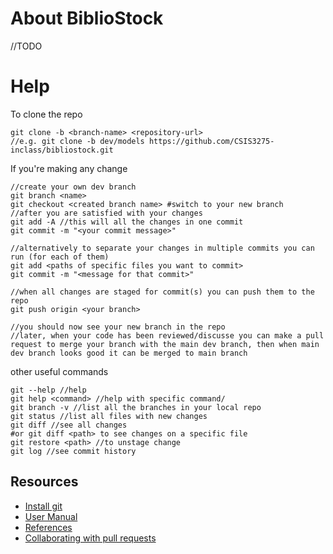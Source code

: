 # About BiblioStock
//TODO

# Help
To clone the repo
```
git clone -b <branch-name> <repository-url>
//e.g. git clone -b dev/models https://github.com/CSIS3275-inclass/bibliostock.git

```

If you're making any change

```
//create your own dev branch 
git branch <name>
git checkout <created branch name> #switch to your new branch
//after you are satisfied with your changes
git add -A //this will all the changes in one commit
git commit -m "<your commit message>"

//alternatively to separate your changes in multiple commits you can run (for each of them)
git add <paths of specific files you want to commit>
git commit -m "<message for that commit>"

//when all changes are staged for commit(s) you can push them to the repo
git push origin <your branch>

//you should now see your new branch in the repo
//later, when your code has been reviewed/discusse you can make a pull request to merge your branch with the main dev branch, then when main dev branch looks good it can be merged to main branch
```

other useful commands
```
git --help //help
git help <command> //help with specific command/
git branch -v //list all the branches in your local repo
git status //list all files with new changes
git diff //see all changes
#or git diff <path> to see changes on a specific file
git restore <path> //to unstage change
git log //see commit history
```

## Resources 

- [Install git](https://www.atlassian.com/git/tutorials/install-git)
- [User Manual](https://git-scm.com/docs/user-manual)
- [References](https://git-scm.com/docs)
- [Collaborating with pull requests](https://docs.github.com/en/pull-requests/collaborating-with-pull-requests)

